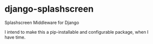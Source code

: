 # django-splashscreen
Splashscreen Middleware for Django

I intend to make this a pip-installable and configurable package, when I have time.
